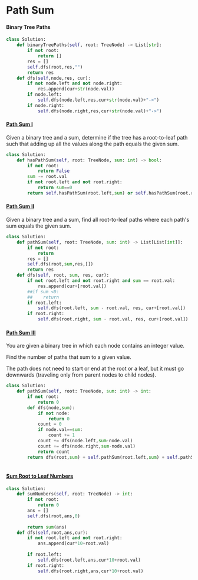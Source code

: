 # Path Sum

#### Binary Tree Paths

```python
class Solution:
    def binaryTreePaths(self, root: TreeNode) -> List[str]:
        if not root:
            return []
        res = []
        self.dfs(root,res,"")
        return res
    def dfs(self,node,res, cur):
        if not node.left and not node.right:
            res.append(cur+str(node.val))
        if node.left:
            self.dfs(node.left,res,cur+str(node.val)+"->")
        if node.right:
            self.dfs(node.right,res,cur+str(node.val)+"->")
```

#### [Path Sum I](https://leetcode.com/problems/path-sum/)

Given a binary tree and a sum, determine if the tree has a root-to-leaf path such that adding up all the values along the path equals the given sum.

```python
class Solution:
    def hasPathSum(self, root: TreeNode, sum: int) -> bool:
        if not root:
            return False
        sum -= root.val
        if not root.left and not root.right:
            return sum==0
        return self.hasPathSum(root.left,sum) or self.hasPathSum(root.right,sum)
```

#### [Path Sum II](https://leetcode.com/problems/path-sum-ii/)

Given a binary tree and a sum, find all root-to-leaf paths where each path's sum equals the given sum.

```python
class Solution:
    def pathSum(self, root: TreeNode, sum: int) -> List[List[int]]:
        if not root:
            return
        res = []
        self.dfs(root,sum,res,[])
        return res
    def dfs(self, root, sum, res, cur):
        if not root.left and not root.right and sum == root.val:
            res.append(cur+[root.val])
        ##if sum <0:
        ##    return
        if root.left:
            self.dfs(root.left, sum - root.val, res, cur+[root.val])
        if root.right:
            self.dfs(root.right, sum - root.val, res, cur+[root.val])
```

#### [Path Sum III](https://leetcode.com/problems/path-sum-ii/description/)

You are given a binary tree in which each node contains an integer value.

Find the number of paths that sum to a given value.

The path does not need to start or end at the root or a leaf, but it must go downwards \(traveling only from parent nodes to child nodes\).

```python
class Solution:
    def pathSum(self, root: TreeNode, sum: int) -> int:
        if not root:
            return 0
        def dfs(node,sum):
            if not node:
                return 0
            count = 0
            if node.val==sum:
                count += 1
            count += dfs(node.left,sum-node.val)
            count += dfs(node.right,sum-node.val)
            return count
        return dfs(root,sum) + self.pathSum(root.left,sum) + self.pathSum(root.right,sum)
    


```

#### [Sum Root to Leaf Numbers](https://leetcode.com/problems/sum-root-to-leaf-numbers/)

```python
class Solution:
    def sumNumbers(self, root: TreeNode) -> int:
        if not root:
            return 0
        ans = []
        self.dfs(root,ans,0)
        
        return sum(ans)
    def dfs(self,root,ans,cur):
        if not root.left and not root.right:
            ans.append(cur*10+root.val)
           
        if root.left:
            self.dfs(root.left,ans,cur*10+root.val)
        if root.right:
            self.dfs(root.right,ans,cur*10+root.val)
```









